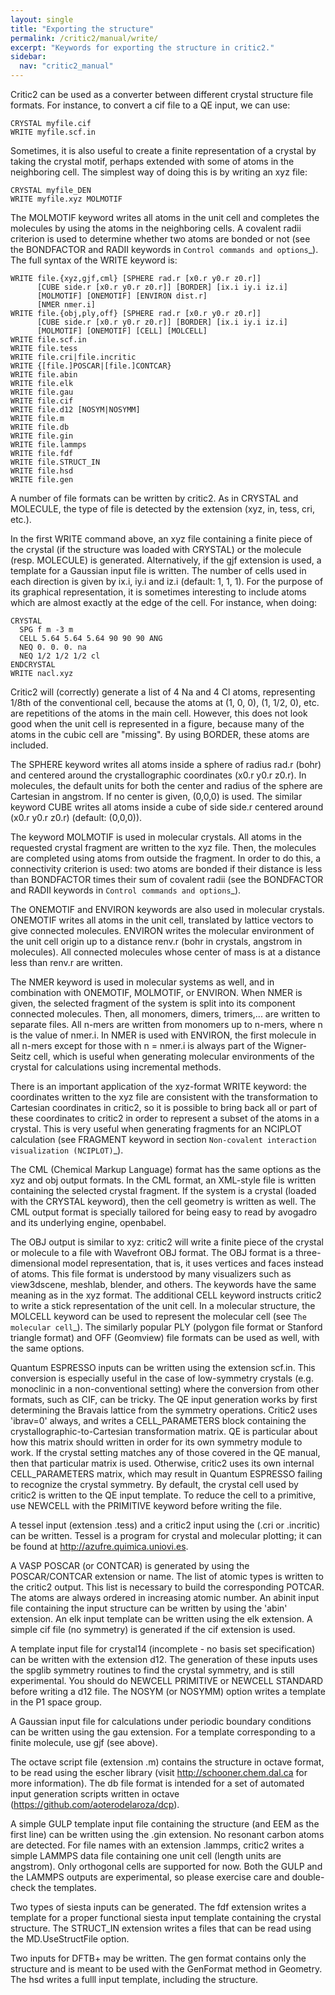 ```yaml
---
layout: single
title: "Exporting the structure"
permalink: /critic2/manual/write/
excerpt: "Keywords for exporting the structure in critic2."
sidebar:
  nav: "critic2_manual"
---
```


Critic2 can be used as a converter between different crystal structure
file formats. For instance, to convert a cif file to a QE input, we
can use:
~~~
CRYSTAL myfile.cif
WRITE myfile.scf.in
~~~
Sometimes, it is also useful to create a finite representation of a
crystal by taking the crystal motif, perhaps extended with some of
atoms in the neighboring cell. The simplest way of doing this is by
writing an xyz file:
~~~
CRYSTAL myfile_DEN
WRITE myfile.xyz MOLMOTIF
~~~
The MOLMOTIF keyword writes all atoms in the unit cell and completes
the molecules by using the atoms in the neighboring cells. A covalent
radii criterion is used to determine whether two atoms are bonded or
not (see the BONDFACTOR and RADII keywords in `Control commands and
options`_). The full syntax of the WRITE keyword is:
~~~
WRITE file.{xyz,gjf,cml} [SPHERE rad.r [x0.r y0.r z0.r]] 
      [CUBE side.r [x0.r y0.r z0.r]] [BORDER] [ix.i iy.i iz.i]
      [MOLMOTIF] [ONEMOTIF] [ENVIRON dist.r]
      [NMER nmer.i]
WRITE file.{obj,ply,off} [SPHERE rad.r [x0.r y0.r z0.r]] 
      [CUBE side.r [x0.r y0.r z0.r]] [BORDER] [ix.i iy.i iz.i] 
      [MOLMOTIF] [ONEMOTIF] [CELL] [MOLCELL] 
WRITE file.scf.in
WRITE file.tess
WRITE file.cri|file.incritic
WRITE {[file.]POSCAR|[file.]CONTCAR}
WRITE file.abin
WRITE file.elk
WRITE file.gau
WRITE file.cif
WRITE file.d12 [NOSYM|NOSYMM]
WRITE file.m
WRITE file.db
WRITE file.gin
WRITE file.lammps
WRITE file.fdf
WRITE file.STRUCT_IN
WRITE file.hsd
WRITE file.gen
~~~
A number of file formats can be written by critic2. As in CRYSTAL and
MOLECULE, the type of file is detected by the extension (xyz, in,
tess, cri, etc.). 

In the first WRITE command above, an xyz file containing a finite
piece of the crystal (if the structure was loaded with CRYSTAL) or the
molecule (resp. MOLECULE) is generated. Alternatively, if the gjf
extension is used, a template for a Gaussian input file is
written. The number of cells used in each direction is given by ix.i,
iy.i and iz.i (default: 1, 1, 1). For the purpose of its graphical
representation, it is sometimes interesting to include atoms which are
almost exactly at the edge of the cell. For instance, when doing:
~~~
CRYSTAL
  SPG f m -3 m
  CELL 5.64 5.64 5.64 90 90 90 ANG
  NEQ 0. 0. 0. na
  NEQ 1/2 1/2 1/2 cl
ENDCRYSTAL
WRITE nacl.xyz
~~~
Critic2 will (correctly) generate a list of 4 Na and 4 Cl atoms,
representing 1/8th of the conventional cell, because the atoms at (1,
0, 0), (1, 1/2, 0), etc. are repetitions of the atoms in the main
cell. However, this does not look good when the unit cell is
represented in a figure, because many of the atoms in the cubic cell
are "missing". By using BORDER, these atoms are included.

The SPHERE keyword writes all atoms inside a sphere of radius rad.r
(bohr) and centered around the crystallographic coordinates (x0.r y0.r
z0.r). In molecules, the default units for both the center and radius
of the sphere are Cartesian in angstrom. If no center is given,
(0,0,0) is used. The similar keyword CUBE writes all atoms inside a
cube of side side.r centered around (x0.r y0.r z0.r) (default:
(0,0,0)).

The keyword MOLMOTIF is used in molecular crystals. All atoms in the
requested crystal fragment are written to the xyz file. Then, the
molecules are completed using atoms from outside the fragment. In
order to do this, a connectivity criterion is used: two atoms are
bonded if their distance is less than BONDFACTOR times their sum of
covalent radii (see the BONDFACTOR and RADII keywords in `Control
commands and options`_).

The ONEMOTIF and ENVIRON keywords are also used in molecular
crystals. ONEMOTIF writes all atoms in the unit cell, translated by
lattice vectors to give connected molecules. ENVIRON writes the
molecular environment of the unit cell origin up to a distance renv.r
(bohr in crystals, angstrom in molecules). All connected molecules
whose center of mass is at a distance less than renv.r are written.

The NMER keyword is used in molecular systems as well, and in
combination with ONEMOTIF, MOLMOTIF, or ENVIRON. When NMER is given,
the selected fragment of the system is split into its component
connected molecules. Then, all monomers, dimers, trimers,... are
written to separate files. All n-mers are written from monomers up to
n-mers, where n is the value of nmer.i. In NMER is used with ENVIRON,
the first molecule in all n-mers except for those with n = nmer.i is
always part of the Wigner-Seitz cell, which is useful when generating
molecular environments of the crystal for calculations using
incremental methods.

There is an important application of the xyz-format WRITE keyword: the
coordinates written to the xyz file are consistent with the
transformation to Cartesian coordinates in critic2, so it is possible
to bring back all or part of these coordinates to critic2 in order to
represent a subset of the atoms in a crystal. This is very useful
when generating fragments for an NCIPLOT calculation (see FRAGMENT
keyword in section `Non-covalent interaction visualization
(NCIPLOT)`_).

The CML (Chemical Markup Language) format has the same options as the
xyz and obj output formats. In the CML format, an XML-style file is
written containing the selected crystal fragment. If the system is a
crystal (loaded with the CRYSTAL keyword), then the cell geometry is
written as well. The CML output format is specially tailored for being
easy to read by avogadro and its underlying engine, openbabel.

The OBJ output is similar to xyz: critic2 will write a finite piece of
the crystal or molecule to a file with Wavefront OBJ format. The OBJ
format is a three-dimensional model representation, that is, it uses
vertices and faces instead of atoms. This file format is understood by
many visualizers such as view3dscene, meshlab, blender, and
others. The keywords have the same meaning as in the xyz format. The
additional CELL keyword instructs critic2 to write a stick
representation of the unit cell. In a molecular structure, the MOLCELL
keyword can be used to represent the molecular cell (see `The
molecular cell`_). The similarly popular PLY (polygon file format or
Stanford triangle format) and OFF (Geomview) file formats can be used
as well, with the same options.

Quantum ESPRESSO inputs can be written using the extension
scf.in. This conversion is especially useful in the case of
low-symmetry crystals (e.g. monoclinic in a non-conventional setting)
where the conversion from other formats, such as CIF, can be
tricky. The QE input generation works by first determining the Bravais
lattice from the symmetry operations. Critic2 uses 'ibrav=0' always,
and writes a CELL_PARAMETERS block containing the
crystallographic-to-Cartesian transformation matrix. QE is particular
about how this matrix should written in order for its own symmetry
module to work. If the crystal setting matches any of those covered in
the QE manual, then that particular matrix is used. Otherwise, critic2
uses its own internal CELL_PARAMETERS matrix, which may result in
Quantum ESPRESSO failing to recognize the crystal symmetry. By
default, the crystal cell used by critic2 is written to the QE input
template. To reduce the cell to a primitive, use NEWCELL with the
PRIMITIVE keyword before writing the file.

A tessel input (extension .tess) and a critic2 input using the (.cri
or .incritic) can be written. Tessel is a program for crystal and
molecular plotting; it can be found at
http://azufre.quimica.uniovi.es. 

A VASP POSCAR (or CONTCAR) is generated by using the POSCAR/CONTCAR
extension or name. The list of atomic types is written to the critic2
output. This list is necessary to build the corresponding POTCAR. The
atoms are always ordered in increasing atomic number. An abinit input
file containing the input structure can be written by using the 'abin'
extension. An elk input template can be written using the elk
extension. A simple cif file (no symmetry) is generated if the cif
extension is used.

A template input file for crystal14 (incomplete - no basis set
specification) can be written with the extension d12. The generation
of these inputs uses the spglib symmetry routines to find the crystal
symmetry, and is still experimental. You should do NEWCELL PRIMITIVE
or NEWCELL STANDARD before writing a d12 file. The NOSYM (or NOSYMM)
option writes a template in the P1 space group.

A Gaussian input file for calculations under periodic boundary
conditions can be written using the gau extension. For a template
corresponding to a finite molecule, use gjf (see above).

The octave script file (extension .m) contains the structure in octave
format, to be read using the escher library (visit
http://schooner.chem.dal.ca for more information). The db file format
is intended for a set of automated input generation scripts written in
octave (https://github.com/aoterodelaroza/dcp).

A simple GULP template input file containing the structure (and EEM as
the first line) can be written using the .gin extension. No resonant
carbon atoms are detected.  For file names with an extension .lammps,
critic2 writes a simple LAMMPS data file containing one unit cell
(length units are angstrom). Only orthogonal cells are supported for
now. Both the GULP and the LAMMPS outputs are experimental, so please
exercise care and double-check the templates.

Two types of siesta inputs can be generated. The fdf extension writes
a template for a proper functional siesta input template containing
the crystal structure. The STRUCT_IN extension writes a files that can
be read using the MD.UseStructFile option.

Two inputs for DFTB+ may be written. The gen format contains only the
structure and is meant to be used with the GenFormat method in
Geometry. The hsd writes a fulll input template, including the
structure.

